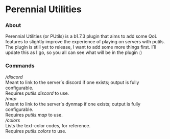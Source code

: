 # Perennial Utilities
### About
Perennial Utilities (or PUtils) is a b1.7.3 plugin that aims to add some QoL features to slightly improve the experience of playing on servers with putils.\
The plugin is still yet to release, I want to add some more things first.
I´ll update this as I go, so you all can see what will be in the plugin :)

### Commands
*/discord*\
Meant to link to the server´s discord if one exists; output is fully configurable.\
Requires *putils.discord* to use.\
*/map*\
Meant to link to the server´s dynmap if one exists; output is fully configurable.\
Requires *putils.map* to use.\
*/colors*\
Lists the text-color codes, for reference.\
Requires *putils.colors* to use.
